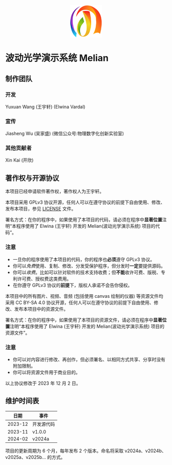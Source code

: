 <div align="center"> <img src="./assets/icon.png" width = 100 height = 100 /> </div>

# 波动光学演示系统 Melian

## 制作团队

### 开发

Yuxuan Wang (王宇轩) (Elwina Vardal)

### 宣传

Jiasheng Wu (吴家盛) (微信公众号:物理数字化创新实验室)

### 其他贡献者

Xin Kai (开欣)

## 著作权与开源协议

本项目已经申请软件著作权，著作权人为王宇轩。

本项目采用 GPLv3 协议开源，任何人可以在遵守协议的前提下自由使用、修改、发布本项目，参见 [LICENSE](./LICENSE) 文件。

署名方式：在你的程序中，如果使用了本项目的代码，请必须在程序中**显著位置**注明“本程序使用了 Elwina (王宇轩) 开发的 Melian(波动光学演示系统) 项目的代码”。

### 注意

- 一旦你的程序使用了本项目的代码，你的程序也**必须**遵守 GPLv3 协议。
- 你可以*免费*使用、复制、修改、分发受保护程序，但分发时**一定**要提供源码。
- 你可以*收费*。比如可以针对软件的技术支持收费；但**不能**收许可费、版税、专利许可费、授权费这类费用。
- 在你遵守 GPLv3 协议的**前提**下，版权人承诺不会告你侵权。

本项目中的所有图片、视频、音频 (包括使用 canvas 绘制的仪器) 等资源文件均采用 CC BY-SA 4.0 协议开源，任何人可以在遵守协议的前提下自由使用、修改、发布本项目中的资源文件。

署名方式：在你的程序中，如果使用了本项目的资源文件，请必须在程序中**显著位置**注明“本程序使用了 Elwina (王宇轩) 开发的 Melian(波动光学演示系统) 项目的资源文件”。

### 注意

- 你可以对内容进行修改、再创作，但必须署名、以相同方式共享、分享时没有附加限制。
- 你可以将资源文件用于商业目的。

以上协议修改于 2023 年 12 月 2 日。

## 维护时间表

| 日期    | 事件       |
| ------- | ---------- |
| 2023-12 | 开发源代码 |
| 2023-11 | v1.0.0     |
| 2024-02 | v2024a     |

项目的更新周期为 6 个月，每年发布 2 个版本。命名将采取 v2024a、v2024b、v2025a、v2025b... 的方式。
